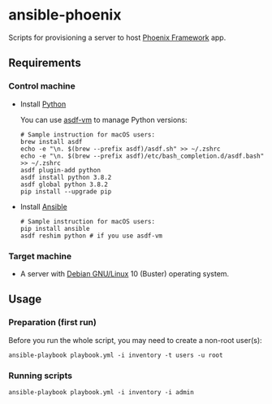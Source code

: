 # ansible-phoenix

Scripts for provisioning a server to host [Phoenix Framework](https://www.phoenixframework.org/) app.

## Requirements

### Control machine

* Install [Python](https://www.python.org/)

  You can use [asdf-vm](https://asdf-vm.com/#/core-manage-asdf-vm) to manage Python versions:

  ```shell
  # Sample instruction for macOS users:
  brew install asdf
  echo -e "\n. $(brew --prefix asdf)/asdf.sh" >> ~/.zshrc
  echo -e "\n. $(brew --prefix asdf)/etc/bash_completion.d/asdf.bash" >> ~/.zshrc
  asdf plugin-add python
  asdf install python 3.8.2
  asdf global python 3.8.2
  pip install --upgrade pip
  ```

* Install [Ansible](https://docs.ansible.com/ansible/latest/installation_guide/intro_installation.html)

  ```shell
  # Sample instruction for macOS users:
  pip install ansible
  asdf reshim python # if you use asdf-vm
  ```

### Target machine

  * A server with [Debian GNU/Linux](https://www.debian.org/) 10 (Buster) operating system.

## Usage

### Preparation (first run)

Before you run the whole script, you may need to create a non-root user(s):

```shell
ansible-playbook playbook.yml -i inventory -t users -u root
```

### Running scripts

```shell
ansible-playbook playbook.yml -i inventory -i admin
```
